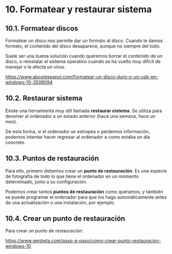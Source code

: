 
# 10. Formatear y restaurar sistema

## 10.1. Formatear discos

Formatear un disco nos permite dar un formato al disco. Cuando le damos formato, el contenido del disco desaparece, aunque no siempre del todo.

Suele ser una buena solución cuando queremos borrar el contenido de un disco, o reinstalar el sistema operativo cuando se ha vuelto muy difícil de manejar o le afecta un virus.

https://www.aboutespanol.com/formatear-un-disco-duro-o-un-usb-en-windows-10-3508094

## 10.2. Restaurar sistema

Existe una herramienta muy útil llamada **restaurar sistema**. Se utiliza para devolver al ordenador a un estado anterior (hace una semana, hace un mes).

De esta forma, si el ordenador se estropea o perdemos información, podemos intentar hacer regresar al ordenador a como estaba un día concreto.

## 10.3. Puntos de restauración

Para ello, primero debemos crear un **punto de restauración**. Es una especie de fotografía de todo lo que tiene el ordenador en un momento determinado, junto a su configuración.

Podemos crear tantos **puntos de restauración** como queramos, y también se puede programar el ordenador para que los haga automáticamente antes de una actualización o una instalación, por ejemplo.

## 10.4. Crear un punto de restauración

Para crear un punto de restauración:

https://www.genbeta.com/paso-a-paso/como-crear-punto-restauracion-windows-10
